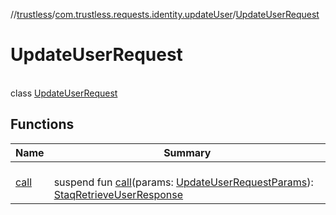 //[trustless](../../../index.md)/[com.trustless.requests.identity.updateUser](../index.md)/[UpdateUserRequest](index.md)

# UpdateUserRequest

\
class [UpdateUserRequest](index.md)

## Functions

| Name | Summary |
|---|---|
| [call](call.md) | <br>suspend fun [call](call.md)(params: [UpdateUserRequestParams](../-update-user-request-params/index.md)): [StaqRetrieveUserResponse](../../com.trustless.requests.identity/-staq-retrieve-user-response/index.md) |
